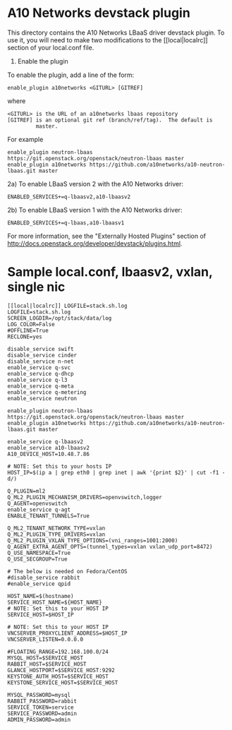 A10 Networks devstack plugin
============================

This directory contains the A10 Networks LBaaS driver devstack plugin.
To use it, you will need to make two modifications to the [[local|localrc]]
section of your local.conf file.

1) Enable the plugin

To enable the plugin, add a line of the form:

    enable_plugin a10networks <GITURL> [GITREF]

where

    <GITURL> is the URL of an a10networks lbaas repository
    [GITREF] is an optional git ref (branch/ref/tag).  The default is
             master.

For example

    enable_plugin neutron-lbaas https://git.openstack.org/openstack/neutron-lbaas master
    enable_plugin a10networks https://github.com/a10networks/a10-neutron-lbaas.git master

2a) To enable LBaaS version 2 with the A10 Networks driver:

    ENABLED_SERVICES+=q-lbaasv2,a10-lbaasv2

2b) To enable LBaaS version 1 with the A10 Networks driver:

    ENABLED_SERVICES+=q-lbaas,a10-lbaasv1

For more information, see the "Externally Hosted Plugins" section of
http://docs.openstack.org/developer/devstack/plugins.html.

Sample local.conf, lbaasv2, vxlan, single nic
=============================================

```
[[local|localrc]] LOGFILE=stack.sh.log
LOGFILE=stack.sh.log
SCREEN_LOGDIR=/opt/stack/data/log
LOG_COLOR=False
#OFFLINE=True
RECLONE=yes

disable_service swift
disable_service cinder
disable_service n-net
enable_service q-svc
enable_service q-dhcp
enable_service q-l3
enable_service q-meta
enable_service q-metering
enable_service neutron

enable_plugin neutron-lbaas https://git.openstack.org/openstack/neutron-lbaas master
enable_plugin a10networks https://github.com/a10networks/a10-neutron-lbaas.git master

enable_service q-lbaasv2
enable_service a10-lbaasv2
A10_DEVICE_HOST=10.48.7.86

# NOTE: Set this to your hosts IP
HOST_IP=$(ip a | grep eth0 | grep inet | awk '{print $2}' | cut -f1 -d/)

Q_PLUGIN=ml2
Q_ML2_PLUGIN_MECHANISM_DRIVERS=openvswitch,logger
Q_AGENT=openvswitch
enable_service q-agt
ENABLE_TENANT_TUNNELS=True

Q_ML2_TENANT_NETWORK_TYPE=vxlan
Q_ML2_PLUGIN_TYPE_DRIVERS=vxlan
Q_ML2_PLUGIN_VXLAN_TYPE_OPTIONS=(vni_ranges=1001:2000)
Q_AGENT_EXTRA_AGENT_OPTS=(tunnel_types=vxlan vxlan_udp_port=8472)
Q_USE_NAMESPACE=True
Q_USE_SECGROUP=True

# The below is needed on Fedora/CentOS
#disable_service rabbit
#enable_service qpid

HOST_NAME=$(hostname)
SERVICE_HOST_NAME=${HOST_NAME}
# NOTE: Set this to your HOST IP
SERVICE_HOST=$HOST_IP

# NOTE: Set this to your HOST IP
VNCSERVER_PROXYCLIENT_ADDRESS=$HOST_IP
VNCSERVER_LISTEN=0.0.0.0

#FLOATING_RANGE=192.168.100.0/24
MYSQL_HOST=$SERVICE_HOST
RABBIT_HOST=$SERVICE_HOST
GLANCE_HOSTPORT=$SERVICE_HOST:9292
KEYSTONE_AUTH_HOST=$SERVICE_HOST
KEYSTONE_SERVICE_HOST=$SERVICE_HOST

MYSQL_PASSWORD=mysql
RABBIT_PASSWORD=rabbit
SERVICE_TOKEN=service
SERVICE_PASSWORD=admin
ADMIN_PASSWORD=admin
```
